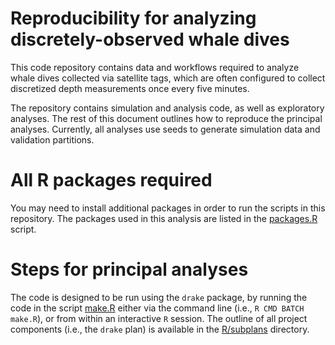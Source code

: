 # Reproducibility for analyzing discretely-observed whale dives

This code repository contains data and workflows required to analyze whale dives
collected via satellite tags, which are often configured to collect
discretized depth measurements once every five minutes.

The repository contains simulation and analysis code, as well as exploratory
analyses.  The rest of this document outlines how to reproduce the principal
analyses.  Currently, all analyses use seeds to generate simulation data and
validation partitions.


# All R packages required

You may need to install additional packages in order to run the scripts in this
repository.  The packages used in this analysis are listed in the
[packages.R](packages.R) script.


# Steps for principal analyses

The code is designed to be run using the `drake` package, by running the code
in the script [make.R](make.R) either via the command line
(i.e., `R CMD BATCH make.R`), or from within an interactive `R` session.
The outline of all project components (i.e., the `drake` plan) is available in
the [R/subplans](R/subplans) directory.
